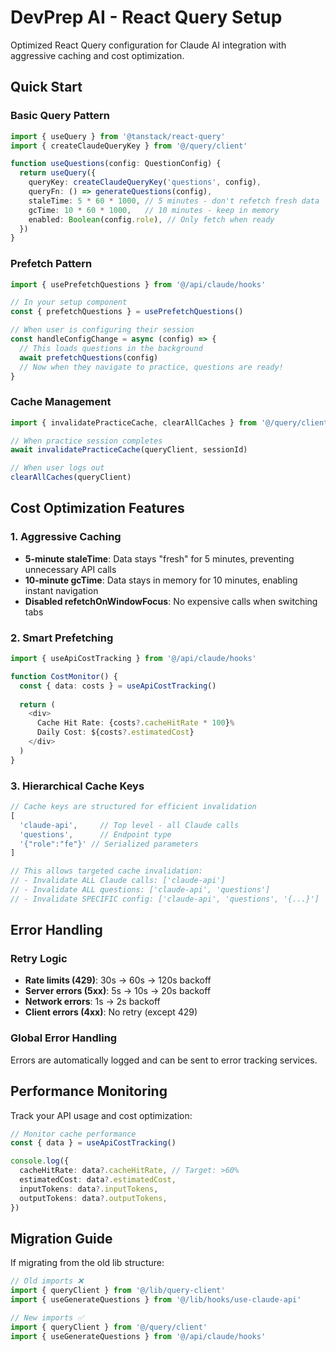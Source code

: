 # DevPrep AI - React Query Setup

Optimized React Query configuration for Claude AI integration with aggressive caching and cost optimization.

## Quick Start

### Basic Query Pattern

```typescript
import { useQuery } from '@tanstack/react-query'
import { createClaudeQueryKey } from '@/query/client'

function useQuestions(config: QuestionConfig) {
  return useQuery({
    queryKey: createClaudeQueryKey('questions', config),
    queryFn: () => generateQuestions(config),
    staleTime: 5 * 60 * 1000, // 5 minutes - don't refetch fresh data
    gcTime: 10 * 60 * 1000,   // 10 minutes - keep in memory
    enabled: Boolean(config.role), // Only fetch when ready
  })
}
```

### Prefetch Pattern

```typescript
import { usePrefetchQuestions } from '@/api/claude/hooks'

// In your setup component
const { prefetchQuestions } = usePrefetchQuestions()

// When user is configuring their session
const handleConfigChange = async (config) => {
  // This loads questions in the background
  await prefetchQuestions(config)
  // Now when they navigate to practice, questions are ready!
}
```

### Cache Management

```typescript
import { invalidatePracticeCache, clearAllCaches } from '@/query/client'

// When practice session completes
await invalidatePracticeCache(queryClient, sessionId)

// When user logs out
clearAllCaches(queryClient)
```

## Cost Optimization Features

### 1. Aggressive Caching
- **5-minute staleTime**: Data stays "fresh" for 5 minutes, preventing unnecessary API calls
- **10-minute gcTime**: Data stays in memory for 10 minutes, enabling instant navigation
- **Disabled refetchOnWindowFocus**: No expensive calls when switching tabs

### 2. Smart Prefetching
```typescript
import { useApiCostTracking } from '@/api/claude/hooks'

function CostMonitor() {
  const { data: costs } = useApiCostTracking()
  
  return (
    <div>
      Cache Hit Rate: {costs?.cacheHitRate * 100}%
      Daily Cost: ${costs?.estimatedCost}
    </div>
  )
}
```

### 3. Hierarchical Cache Keys
```typescript
// Cache keys are structured for efficient invalidation
[
  'claude-api',     // Top level - all Claude calls
  'questions',      // Endpoint type
  '{"role":"fe"}' // Serialized parameters
]

// This allows targeted cache invalidation:
// - Invalidate ALL Claude calls: ['claude-api']
// - Invalidate ALL questions: ['claude-api', 'questions']
// - Invalidate SPECIFIC config: ['claude-api', 'questions', '{...}']
```

## Error Handling

### Retry Logic
- **Rate limits (429)**: 30s → 60s → 120s backoff
- **Server errors (5xx)**: 5s → 10s → 20s backoff
- **Network errors**: 1s → 2s backoff
- **Client errors (4xx)**: No retry (except 429)

### Global Error Handling
Errors are automatically logged and can be sent to error tracking services.

## Performance Monitoring

Track your API usage and cost optimization:

```typescript
// Monitor cache performance
const { data } = useApiCostTracking()

console.log({
  cacheHitRate: data?.cacheHitRate, // Target: >60%
  estimatedCost: data?.estimatedCost,
  inputTokens: data?.inputTokens,
  outputTokens: data?.outputTokens,
})
```

## Migration Guide

If migrating from the old lib structure:

```typescript
// Old imports ❌
import { queryClient } from '@/lib/query-client'
import { useGenerateQuestions } from '@/lib/hooks/use-claude-api'

// New imports ✅
import { queryClient } from '@/query/client'
import { useGenerateQuestions } from '@/api/claude/hooks'
```
